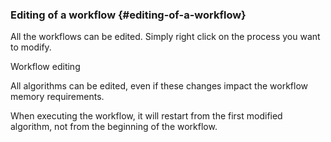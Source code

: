 ### Editing of a workflow {#editing-of-a-workflow}

All the workflows can be edited. Simply right click on the process you want to modify.

Workflow editing

All algorithms can be edited, even if these changes impact the workflow memory requirements.

When executing the workflow, it will restart from the first modified algorithm, not from the beginning of the workflow.